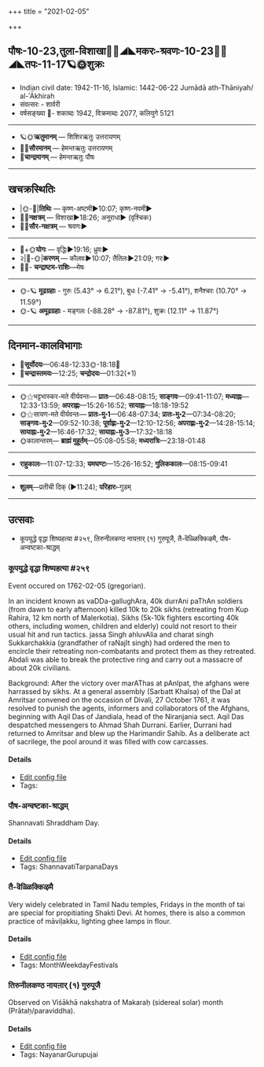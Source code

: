 +++
title = "2021-02-05"

+++
## पौषः-10-23,तुला-विशाखा🌛🌌◢◣मकरः-श्रवणः-10-23🌌🌞◢◣तपः-11-17🪐🌞शुक्रः
- Indian civil date: 1942-11-16, Islamic: 1442-06-22 Jumādā ath-Thāniyah/ al-ʾĀkhirah
- संवत्सरः - शार्वरी
- वर्षसङ्ख्या 🌛- शकाब्दः 1942, विक्रमाब्दः 2077, कलियुगे 5121
___________________
- 🪐🌞**ऋतुमानम्** — शिशिरऋतुः उत्तरायणम्
- 🌌🌞**सौरमानम्** — हेमन्तऋतुः उत्तरायणम्
- 🌛**चान्द्रमानम्** — हेमन्तऋतुः पौषः
___________________


## खचक्रस्थितिः
- |🌞-🌛|**तिथिः** — कृष्ण-अष्टमी►10:07; कृष्ण-नवमी►  
- 🌌🌛**नक्षत्रम्** — विशाखा►18:26; अनूराधा► (वृश्चिकः)  
- 🌌🌞**सौर-नक्षत्रम्** — श्रवणः►  
___________________
- 🌛+🌞**योगः** — वृद्धिः►19:16; ध्रुवः►  
- २|🌛-🌞|**करणम्** — कौलवः►10:07; तैतिलः►21:09; गरः►  
- 🌌🌛- **चन्द्राष्टम-राशिः**—मेषः  
___________________
- 🌞-🪐 **मूढग्रहाः** - गुरुः (5.43° → 6.21°), बुधः (-7.41° → -5.41°), शनैश्चरः (10.70° → 11.59°)
- 🌞-🪐 **अमूढग्रहाः** - मङ्गलः (-88.28° → -87.81°), शुक्रः (12.11° → 11.87°)
___________________


## दिनमान-कालविभागाः
- 🌅**सूर्योदयः**—06:48-12:33🌞️-18:18🌇  
- 🌛**चन्द्रास्तमयः**—12:25; **चन्द्रोदयः**—01:32(+1)  
___________________
- 🌞⚝भट्टभास्कर-मते वीर्यवन्तः— **प्रातः**—06:48-08:15; **साङ्गवः**—09:41-11:07; **मध्याह्नः**—12:33-13:59; **अपराह्णः**—15:26-16:52; **सायाह्नः**—18:18-19:52  
- 🌞⚝सायण-मते वीर्यवन्तः— **प्रातः-मु॰1**—06:48-07:34; **प्रातः-मु॰2**—07:34-08:20; **साङ्गवः-मु॰2**—09:52-10:38; **पूर्वाह्णः-मु॰2**—12:10-12:56; **अपराह्णः-मु॰2**—14:28-15:14; **सायाह्नः-मु॰2**—16:46-17:32; **सायाह्नः-मु॰3**—17:32-18:18  
- 🌞कालान्तरम्— **ब्राह्मं मुहूर्तम्**—05:08-05:58; **मध्यरात्रिः**—23:18-01:48  
___________________
- **राहुकालः**—11:07-12:33; **यमघण्टः**—15:26-16:52; **गुलिककालः**—08:15-09:41  
___________________
- **शूलम्**—प्रतीची दिक् (►11:24); **परिहारः**–गुडम्  
___________________

## उत्सवाः
- कूपयुद्धे वृद्धा शिष्यहत्या #२५९, तिरुनीलकण्ठ नायऩार् (१) गुरुपूजै, तै-वॆळ्ळिक्किऴमै, पौष-अन्वष्टका-श्राद्धम्
### कूपयुद्धे वृद्धा शिष्यहत्या #२५९

Event occured on 1762-02-05 (gregorian). 

In an incident known as vaDDa-gallughAra, 40k durrAni paThAn soldiers (from dawn to early afternoon) killed 10k to 20k sikhs (retreating from Kup Rahira, 12 km north of Malerkotia). Sikhs (5k-10k fighters escorting 40k others, including women, children and elderly) could not resort to their usual hit and run tactics. jassa Singh ahluvAlia and charat singh Sukkarchakkia (grandfather of raNajIt singh) had ordered the men to encircle their retreating non-combatants and protect them as they retreated. Abdali was able to break the protective ring and carry out a massacre of about 20k civilians.

Background: After the victory over marAThas at pAnIpat, the afghans were harrassed by sikhs. At a general assembly (Sarbatt Khalsa) of the Dal at Amritsar convened on the occasion of Divali, 27 October 1761, it was resolved to punish the agents, informers and collaborators of the Afghans, beginning with Aqil Das of Jandiala, head of the Niranjania sect. Aqil Das despatched messengers to Ahmad Shah Durrani. Earlier, Durrani had returned to Amritsar and blew up the Harimandir Sahib. As a deliberate act of sacrilege, the pool around it was filled with cow carcasses.

#### Details
- [Edit config file](https://github.com/jyotisham/adyatithi/blob/master/mahApuruSha/xatra-later/gregorian/day/02/05/kUpa-yuddham.toml)
- Tags: 


### पौष-अन्वष्टका-श्राद्धम्



Shannavati Shraddham Day.

#### Details
- [Edit config file](https://github.com/jyotisham/adyatithi/blob/master/devatA/pitR/relative_event/pauSa-aSTakA-zrAddham/offset__01/pauSa-anvaSTakA-zrAddham.toml)
- Tags: ShannavatiTarpanaDays


### तै-वॆळ्ळिक्किऴमै



Very widely celebrated in Tamil Nadu temples, Fridays in the month of tai are special for propitiating Shakti Devi. At homes, there is also a common practice of māviḷakku, lighting ghee lamps in flour.

#### Details
- [Edit config file](https://github.com/jyotisham/adyatithi/blob/master/tamil/description_only/tai~veLLikkizhamai.toml)
- Tags: MonthWeekdayFestivals


### तिरुनीलकण्ठ नायऩार् (१) गुरुपूजै

Observed on Viśākhā nakshatra of Makaraḥ (sidereal solar) month (Prātaḥ/paraviddha). 



#### Details
- [Edit config file](https://github.com/jyotisham/adyatithi/blob/master/mahApuruSha/nAyanAr/sidereal_solar_month/nakshatra/10/16/tirunIlakaNTha_nAyan2Ar_%281%29_gurupUjai.toml)
- Tags: NayanarGurupujai


